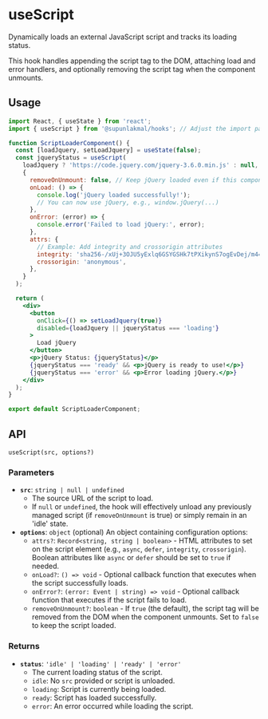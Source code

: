 # useScript

Dynamically loads an external JavaScript script and tracks its loading status.

This hook handles appending the script tag to the DOM, attaching load and error handlers, and optionally removing the script tag when the component unmounts.

## Usage

```jsx
import React, { useState } from 'react';
import { useScript } from '@supunlakmal/hooks'; // Adjust the import path as needed

function ScriptLoaderComponent() {
  const [loadJquery, setLoadJquery] = useState(false);
  const jqueryStatus = useScript(
    loadJquery ? 'https://code.jquery.com/jquery-3.6.0.min.js' : null,
    {
      removeOnUnmount: false, // Keep jQuery loaded even if this component unmounts
      onLoad: () => {
        console.log('jQuery loaded successfully!');
        // You can now use jQuery, e.g., window.jQuery(...)
      },
      onError: (error) => {
        console.error('Failed to load jQuery:', error);
      },
      attrs: {
        // Example: Add integrity and crossorigin attributes
        integrity: 'sha256-/xUj+3OJU5yExlq6GSYGSHk7tPXikynS7ogEvDej/m4=',
        crossorigin: 'anonymous',
      },
    }
  );

  return (
    <div>
      <button
        onClick={() => setLoadJquery(true)}
        disabled={loadJquery || jqueryStatus === 'loading'}
      >
        Load jQuery
      </button>
      <p>jQuery Status: {jqueryStatus}</p>
      {jqueryStatus === 'ready' && <p>jQuery is ready to use!</p>}
      {jqueryStatus === 'error' && <p>Error loading jQuery.</p>}
    </div>
  );
}

export default ScriptLoaderComponent;
```

## API

`useScript(src, options?)`

### Parameters

- **`src`**: `string | null | undefined`
  - The source URL of the script to load.
  - If `null` or `undefined`, the hook will effectively unload any previously managed script (if `removeOnUnmount` is true) or simply remain in an 'idle' state.
- **`options`**: `object` (optional)
  An object containing configuration options:
  - `attrs?`: `Record<string, string | boolean>` - HTML attributes to set on the script element (e.g., `async`, `defer`, `integrity`, `crossorigin`). Boolean attributes like `async` or `defer` should be set to `true` if needed.
  - `onLoad?`: `() => void` - Optional callback function that executes when the script successfully loads.
  - `onError?`: `(error: Event | string) => void` - Optional callback function that executes if the script fails to load.
  - `removeOnUnmount?`: `boolean` - If `true` (the default), the script tag will be removed from the DOM when the component unmounts. Set to `false` to keep the script loaded.

### Returns

- **`status`**: `'idle' | 'loading' | 'ready' | 'error'`
  - The current loading status of the script.
  - `idle`: No `src` provided or script is unloaded.
  - `loading`: Script is currently being loaded.
  - `ready`: Script has loaded successfully.
  - `error`: An error occurred while loading the script.
